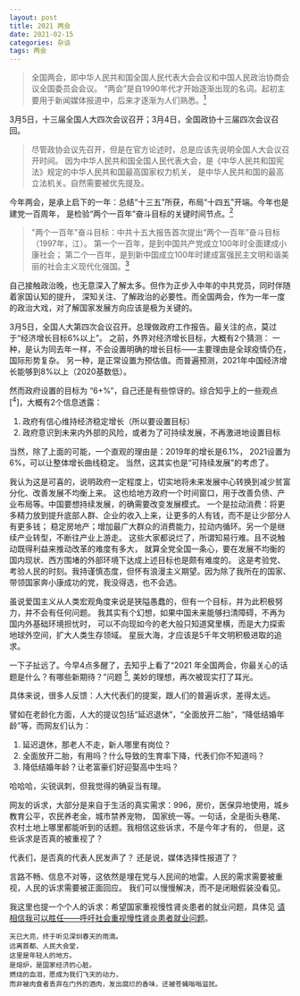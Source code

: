 ```yaml
---
layout: post
title: 2021 两会 
date: 2021-02-15
categories: 杂谈
tags: 两会
---
```


> 全国两会，即中华人民共和国全国人民代表大会会议和中国人民政治协商会议全国委员会会议。
“两会”是自1990年代才开始逐渐出现的名词。起初主要用于新闻媒体报道中，后来才逐渐为人们熟悉。[<sup>1</sup>][_1]

3月5日，十三届全国人大四次会议召开；3月4日，全国政协十三届四次会议召回。

> 尽管政协会议先召开，但是在官方论述时，总是应该先说明全国人大会议召开时间。
因为中华人民共和国全国人民代表大会，是《中华人民共和国宪法》规定的中华人民共和国最高国家权力机关，
是中华人民共和国的最高立法机关。自然需要被优先提及。

今年两会，是承上启下的一年：总结“十三五”所获，布局“十四五”开端。今年也是建党一百周年，
是检验“两个一百年”奋斗目标的关键时间节点。[<sup>2</sup>][_2]

> "两个一百年"奋斗目标：中共十五大报告首次提出“两个一百年”奋斗目标（1997年，江）。
第一个一百年，是到中国共产党成立100年时全面建成小康社会；
第二个一百年，是到新中国成立100年时建成富强民主文明和谐美丽的社会主义现代化强国。[<sup>3</sup>][_3]

自己接触政治晚，也无意深入了解太多。但作为正步入中年的中共党员，同时伴随着家国认知的提升，
深知关注、了解政治的必要性。而全国两会，作为一年一度的政治大戏，对了解国家发展方向应该是极为关键的。

3月5日，全国人大第四次会议召开。总理做政府工作报告。最关注的点，莫过于“经济增长目标6%以上”。
之前，外界对经济增长目标，大概有2个猜测： 
一种，是认为同去年一样，不会设置明确的增长目标——主要理由是全球疫情仍在，国际形势复杂。
另一种，是正常设置为预估值。而普遍预测，2021年中国经济增长能够到8%以上（2020基数低）。

然而政府设置的目标为 “6+%”，自己还是有些惊讶的。综合知乎上的一些观点[<sup>4</sup>]，大概有2个信息透露：
1. 政府有信心维持经济稳定增长（所以要设置目标）
2. 政府意识到未来内外部的风险，或者为了可持续发展，不再激进地设置目标

当然，除了上面的可能，一个直观的理由是：2019年的增长是6.1%， 2021设置为6%，可以让整体增长曲线稳定。
当然，这其实也是“可持续发展”的考虑了。

我认为这是可喜的，说明政府一定程度上，切实地将未来发展中心转换到减少贫富分化、改善发展不均衡上来。
这也给地方政府一个时间窗口，用于改善负债、产业布局等。中国要想持续发展，的确需要改变发展模式。
一个是拉动消费：将更多精力放到提升底部人群、企业的收入上来，让更多的人有钱，而不是让少部分人有更多钱；
稳定房地产；增加最广大群众的消费能力，拉动内循环。另一个是继续产业转型，不断往产业上游走。
这些大家都说烂了，所谓知易行难。且不说触动既得利益来推动改革的难度有多大，
就算全党全国一条心，要在发展不均衡的国内现状、西方围堵的外部环境下达成上述目标也是颇有难度的。
这是考验党、考验人民的时刻。我持谨慎态度，但怀有浪漫主义期望。因为除了我所在的国家、
带领国家奔小康成功的党，我没得选，也不会选。

虽说爱国主义从人类宏观角度来说是狭隘愚蠢的，但有一个目标，并为此积极努力，并不会有任何问题。
我其实有个幻想，如果中国未来能够扫清障碍，不再为国内外基础环境担忧时，
可以不向现如今的老大般只知道窝里横，而是大力探索地球外空间，扩大人类生存领域。
星辰大海，才应该是5千年文明积极进取的追求。

一下子扯远了。今早4点多醒了，去知乎上看了“2021 年全国两会，你最关心的话题是什么？有哪些新期待？”问题
[<sup>5</sup>][_5],
美妙的理想，再次被现实打了耳光。

具体来说，很多人反馈：人大代表们的提案，跟人们的普遍诉求，差得太远。

譬如在老龄化方面，人大的提议包括“延迟退休”，“全面放开二胎”，“降低结婚年龄”等，而网友们认为：
1. 延迟退休，那老人不走，新人哪里有岗位？
2. 全面放开二胎，有用吗？什么导致的生育率下降，代表们你不知道吗？
3. 降低结婚年龄？让老富豪们好迎娶高中生吗？

哈哈哈，尖锐讽刺，但我觉得的确妥当有理。

网友的诉求，大部分是来自于生活的真实需求：996，房价，医保异地使用，城乡教育公平，农民养老金，城市禁养宠物，
国家统一等。一句话，全是街头巷尾、农村土地上哪里都能听到的话题。我相信这些诉求，不是今年才有的，
但是，这些诉求是否真的被重视了？

代表们，是否真的代表人民发声了？ 还是说，媒体选择性报道了？

言路不畅、信息不对等，这依然是埋在党与人民间的地雷。人民的需求需要被重视，人民的诉求需要被正面回应。
我们可以慢慢解决，而不是闭眼假装没看见。

我这里也提一个个人的诉求：希望国家重视慢性肾炎患者的就业问题，具体见 
[请相信我可以胜任——呼吁社会重视慢性肾炎患者就业问题][_6]。

```
天已大亮，终于听见深圳春天的雨滴。
远离首都、人民大会堂，
这里是年轻人的地方。
是熔炉，是国家经济的心脏。
燃烧的血泪，愿成为我们飞天的动力，
而非被肉食者丢弃在门外的酒肉，发出腐烂的香味，还被苍蝇嗡嗡滋扰。
```

[_1]: https://zh.wikipedia.org/wiki/%E4%B8%A4%E4%BC%9A "两会-维基百科"
[_2]: http://www.chinanews.com/gn/2021/03-05/9425637.shtml "三个词里看两会：连接，链接与联结"
[_3]: https://baike.baidu.com/item/%E4%B8%A4%E4%B8%AA%E4%B8%80%E7%99%BE%E5%B9%B4 "两个一百年"
[_4]: https://www.zhihu.com/question/447676515/answer/1763234067 "2021 年目标为「国内生产总值增长 6% 以上」，释放了哪些信息？"
[_5]: https://www.zhihu.com/question/447176215/answer/1758513774 "2021 年全国两会，你最关心的话题是什么？有哪些新期待？"
[_6]: https://zhuanlan.zhihu.com/p/146252767 "请相信我可以胜任——呼吁社会重视慢性肾炎患者就业问题"
